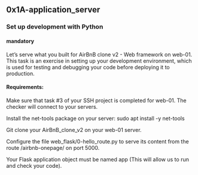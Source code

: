 ## 0x1A-application_server

### Set up development with Python
#### mandatory
Let’s serve what you built for AirBnB clone v2 - Web framework on web-01. This task is an exercise in setting up your development environment, which is used for testing and debugging your code before deploying it to production.

#### Requirements:

Make sure that task #3 of your SSH project is completed for web-01. The checker will connect to your servers.

Install the net-tools package on your server: sudo apt install -y net-tools

Git clone your AirBnB_clone_v2 on your web-01 server.

Configure the file web_flask/0-hello_route.py to serve its content from the route /airbnb-onepage/ on port 5000.

Your Flask application object must be named app (This will allow us to run and check your code).